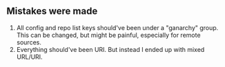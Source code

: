 Mistakes were made
------------------

1. All config and repo list keys should've been under a "ganarchy" group. This can be changed, but might be painful, especially for remote sources.
2. Everything should've been URI. But instead I ended up with mixed URL/URI.

